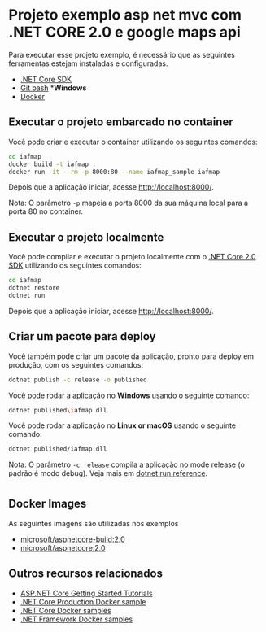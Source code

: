 # Projeto exemplo asp net mvc com .NET CORE 2.0 e google maps api  

Para executar esse projeto exemplo, é necessário que as seguintes ferramentas estejam instaladas e configuradas.

- [.NET Core SDK](https://www.microsoft.com/net/download/core)
- [Git bash](https://git-scm.com/downloads) ***Windows**
- [Docker](https://www.docker.com/)

## Executar o projeto embarcado no container

Você pode criar e executar o container utilizando os seguintes comandos:

```bash
cd iafmap
docker build -t iafmap .
docker run -it --rm -p 8000:80 --name iafmap_sample iafmap
```

Depois que a aplicação iniciar, acesse [http://localhost:8000/](http://localhost:8000/).

Nota: O parâmetro `-p` mapeia a porta 8000 da sua máquina local para a porta 80 no container.

## Executar o projeto localmente

Você pode compilar e executar o projeto localmente com o [.NET Core 2.0 SDK](https://www.microsoft.com/net/download/core) utilizando os seguintes comandos: 

```bash
cd iafmap
dotnet restore
dotnet run
```

Depois que a aplicação iniciar, acesse [http://localhost:8000/](http://localhost:8000/).

## Criar um pacote para deploy

Você também pode criar um pacote da aplicação, pronto para deploy em produção, com os seguintes comandos:

```bash
dotnet publish -c release -o published
```

Você pode rodar a aplicação no **Windows** usando o seguinte comando:

```bash
dotnet published\iafmap.dll
```

Você pode rodar a aplicação no **Linux or macOS** usando o seguinte comando:

```bash
dotnet published/iafmap.dll
```

Nota: O parâmetro `-c release` compila a aplicação no mode release (o padrão é modo debug). Veja mais em [dotnet run reference](https://docs.microsoft.com/dotnet/core/tools/dotnet-run).

#

## Docker Images

As seguintes imagens são utilizadas nos exemplos

* [microsoft/aspnetcore-build:2.0](https://hub.docker.com/r/microsoft/aspnetcore-build)
* [microsoft/aspnetcore:2.0](https://hub.docker.com/r/microsoft/aspnetcore/)

## Outros recursos relacionados

* [ASP.NET Core Getting Started Tutorials](https://www.asp.net/get-started)
* [.NET Core Production Docker sample](../dotnetapp-prod/README.md)
* [.NET Core Docker samples](../README.md)
* [.NET Framework Docker samples](https://github.com/Microsoft/dotnet-framework-docker-samples)
